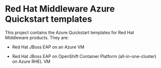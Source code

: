 
# Red Hat Middleware Azure Quickstart templates

This project contains the Azure Quickstart templates for Red Hat Middleware products.  They are:

* Red Hat JBoss EAP on an Azure VM

* Red Hat JBoss EAP on OpenShift Container Platform (all-in-one-cluster) on Azure RHEL VM

